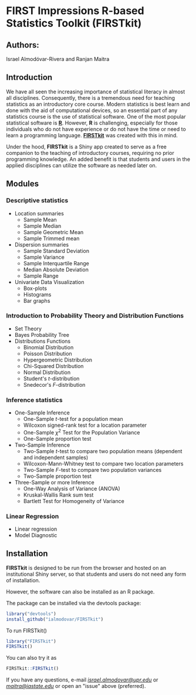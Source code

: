 # FIRST Impressions R-based Statistics Toolkit (FIRSTkit)

## Authors:
Israel Almodóvar-Rivera and Ranjan Maitra

## Introduction 

We have all seen the increasing importance of statistical literacy in almost all disciplines. Consequently, there is a tremendous need for teaching statistics as an introductory core course. Modern statistics is best learn and done with the aid of computational devices, so an essential part of any statistics course is the use of  statistical software. One of the most popular statistical software is [**R**](https://www.r-project.org/). However, **R** is challenging, especially for those individuals who do not have experience or do not have the time or need to learn a programming language. [**FIRSTkit**](https://github.com/ialmodovar/FIRSTkit) was created with this in mind. 

Under the hood, **FIRSTkit** is a Shiny app created to serve as a free companion to the teaching of introductory courses, requiring no prior programming knowledge. An added benefit is that students and users in the applied disciplines can utilize the software as needed later on.

## Modules

### **Descriptive statistics**

  + Location summaries 
    + Sample Mean 
    + Sample Median 
    + Sample Geometric Mean
    + Sample Trimmed mean
  + Dispersion summaries 
    + Sample Standard Deviation
    + Sample Variance 
    + Sample Interquartile Range
    + Median Absolute Deviation
    + Sample Range
  + Univariate Data Visualization 
    + Box-plots 
    + Histograms
    + Bar graphs

### **Introduction to Probability Theory and Distribution Functions**

  + Set Theory
  + Bayes Probability Tree
  + Distributions Functions
    + Binomial Distribution
    + Poisson Distribution
    + Hypergeometric Distribution
    + Chi-Squared Distribution
    + Normal Distribution
    + Student's $t$-distribution
    + Snedecor's $F$-distribution

### **Inference statistics**

  + One-Sample Inference 
    + One-Sample $t$-test for a population mean
    + Wilcoxon signed-rank test for a location parameter
    + One-Sample $\chi^2$ Test for the Population Variance 
    + One-Sample proportion test
  + Two-Sample Inference
    + Two-Sample $t$-test to compare two population means (dependent and independent samples)
    + Wilcoxon-Mann-Whitney test to compare two location parameters 
    + Two-Sample $F$-test to compare two population variances
    + Two-Sample proportion test
  + Three-Sample or more Inference
    + One-Way Analysis of Variance (ANOVA)
    + Kruskal-Wallis Rank sum test
    + Bartlett Test for Homogeneity of Variance

### **Linear Regression**

  + Linear regression
  + Model Diagnostic
  
## Installation

**FIRSTkit** is designed to be run from the browser and hosted on an institutional Shiny server, so that students and users do not need any form of installation. 

However, the software can also be installed as an R package.
    
The package can be installed via the devtools package:

```R
library("devtools")
install_github("ialmodovar/FIRSTkit")
```

To run FIRSTkit()

```R
library("FIRSTkit")
FIRSTkit()
```


You can also try it as

```R
FIRSTkit::FIRSTkit()
```


If you have any questions, e-mail *israel.almodovar@upr.edu* or *maitra@iastate.edu* or open an "issue" above (preferred).



